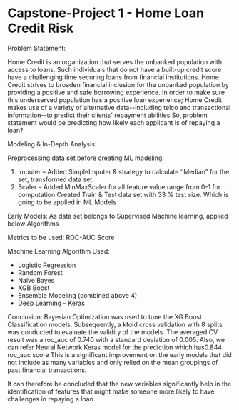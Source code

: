 # Capstone-Project 1 - Home Loan Credit Risk 

Problem Statement:

Home Credit is an organization that serves the unbanked population with access to loans. Such individuals that do not have a built-up credit score have a challenging time securing loans from financial institutions.
Home Credit strives to broaden financial inclusion for the unbanked population by providing a positive and safe borrowing experience. In order to make sure this underserved population has a positive loan experience; Home Credit makes use of a variety of alternative data--including telco and transactional information--to predict their clients' repayment abilities
So, problem statement would be predicting how likely each applicant is of repaying a loan?

Modeling & In-Depth Analysis:

Preprocessing data set before creating ML modeling:
1.	Imputer – Added SimpleImputer & strategy to calculate ‘’Median” for the set, transformed data set.
2.	Scaler – Added MinMaxScaler for all feature value range from 0-1 for computation 
Created Train & Test data set with 33 % test size. Which is going to be applied in ML Models 

Early Models: As data set belongs to Supervised Machine learning, applied below Algorithms  

Metrics to be used: ROC-AUC Score

Machine Learning Algorithm Used:
-	Logistic Regression
-	Random Forest
-	Naïve Bayes
-	XGB Boost
-	Ensemble Modeling (combined above 4)
-	Deep Learning – Keras


Conclusion:
Bayesian Optimization was used to tune the XG Boost Classification models. Subsequently, a kfold cross validation with 8 splits was conducted to evaluate the validity of the models.
The averaged CV result was a roc_auc of 0.740 with a standard deviation of 0.005.
Also, we can refer Neural Network Keras model for the prediction which has0.844 roc_auc score
This is a significant improvement on the early models that did not include as many variables and only relied on the mean groupings of past financial transactions. 

It can therefore be concluded that the new variables significantly help in the identification of features that might make someone more likely to have challenges in repaying a loan.

